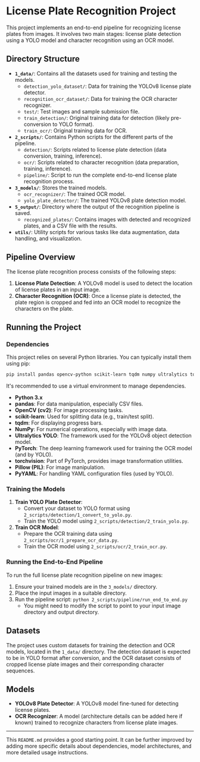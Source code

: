 # License Plate Recognition Project

This project implements an end-to-end pipeline for recognizing license plates from images. It involves two main stages: license plate detection using a YOLO model and character recognition using an OCR model.

## Directory Structure

*   **`1_data/`**: Contains all the datasets used for training and testing the models.
    *   `detection_yolo_dataset/`: Data for training the YOLOv8 license plate detector.
    *   `recognition_ocr_dataset/`: Data for training the OCR character recognizer.
    *   `test/`: Test images and sample submission file.
    *   `train_detection/`: Original training data for detection (likely pre-conversion to YOLO format).
    *   `train_ocr/`: Original training data for OCR.
*   **`2_scripts/`**: Contains Python scripts for the different parts of the pipeline.
    *   `detection/`: Scripts related to license plate detection (data conversion, training, inference).
    *   `ocr/`: Scripts related to character recognition (data preparation, training, inference).
    *   `pipeline/`: Script to run the complete end-to-end license plate recognition process.
*   **`3_models/`**: Stores the trained models.
    *   `ocr_recognizer/`: The trained OCR model.
    *   `yolo_plate_detector/`: The trained YOLOv8 plate detection model.
*   **`5_output/`**: Directory where the output of the recognition pipeline is saved.
    *   `recognized_plates/`: Contains images with detected and recognized plates, and a CSV file with the results.
*   **`utils/`**: Utility scripts for various tasks like data augmentation, data handling, and visualization.

## Pipeline Overview

The license plate recognition process consists of the following steps:

1.  **License Plate Detection**: A YOLOv8 model is used to detect the location of license plates in an input image.
2.  **Character Recognition (OCR)**: Once a license plate is detected, the plate region is cropped and fed into an OCR model to recognize the characters on the plate.

## Running the Project

### Dependencies

This project relies on several Python libraries. You can typically install them using pip:

```bash
pip install pandas opencv-python scikit-learn tqdm numpy ultralytics torch torchvision Pillow PyYAML
```

It's recommended to use a virtual environment to manage dependencies.

*   **Python 3.x**
*   **pandas**: For data manipulation, especially CSV files.
*   **OpenCV (cv2)**: For image processing tasks.
*   **scikit-learn**: Used for splitting data (e.g., train/test split).
*   **tqdm**: For displaying progress bars.
*   **NumPy**: For numerical operations, especially with image data.
*   **Ultralytics YOLO**: The framework used for the YOLOv8 object detection model.
*   **PyTorch**: The deep learning framework used for training the OCR model (and by YOLO).
*   **torchvision**: Part of PyTorch, provides image transformation utilities.
*   **Pillow (PIL)**: For image manipulation.
*   **PyYAML**: For handling YAML configuration files (used by YOLO).

### Training the Models

1.  **Train YOLO Plate Detector**:
    *   Convert your dataset to YOLO format using `2_scripts/detection/1_convert_to_yolo.py`.
    *   Train the YOLO model using `2_scripts/detection/2_train_yolo.py`.
2.  **Train OCR Model**:
    *   Prepare the OCR training data using `2_scripts/ocr/1_prepare_ocr_data.py`.
    *   Train the OCR model using `2_scripts/ocr/2_train_ocr.py`.

### Running the End-to-End Pipeline

To run the full license plate recognition pipeline on new images:

1.  Ensure your trained models are in the `3_models/` directory.
2.  Place the input images in a suitable directory.
3.  Run the pipeline script: `python 2_scripts/pipeline/run_end_to_end.py`
    *   You might need to modify the script to point to your input image directory and output directory.

## Datasets

The project uses custom datasets for training the detection and OCR models, located in the `1_data/` directory. The detection dataset is expected to be in YOLO format after conversion, and the OCR dataset consists of cropped license plate images and their corresponding character sequences.

## Models

*   **YOLOv8 Plate Detector**: A YOLOv8 model fine-tuned for detecting license plates.
*   **OCR Recognizer**: A model (architecture details can be added here if known) trained to recognize characters from license plate images.

---

This `README.md` provides a good starting point. It can be further improved by adding more specific details about dependencies, model architectures, and more detailed usage instructions.
